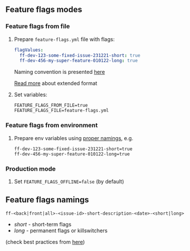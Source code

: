 ## Feature flags modes

### Feature flags from file

1. Prepare `feature-flags.yml` file with flags:

    ```yml
    flagValues:
      ff-dev-123-some-fixed-issue-231221-short: true
      ff-dev-456-my-super-feature-010122-long: true
    ```
   
    Naming convention is presented [here](#feature-flags-namings)
    
    [Read more](https://docs.launchdarkly.com/sdk/features/flags-from-files#creating-a-flag-data-file) about extended format
    
2. Set variables:

    ```
    FEATURE_FLAGS_FROM_FILE=true
    FEATURE_FLAGS_FILE=feature-flags.yml
    ```
   

### Feature flags from environment

1. Prepare env variables using [proper namings](#feature-flags-namings), e.g.

    ```
    ff-dev-123-some-fixed-issue-231221-short=true
    ff-dev-456-my-super-feature-010122-long=true
    ```


### Production mode

1. Set `FEATURE_FLAGS_OFFLINE=false` (by default)



## Feature flags namings

`ff-<back|front|all>-<issue-id>-short-description-<date>-<short|long>`

- *short* - short-term flags
- *long* - permanent flags or killswitchers

(check best practices from [here](https://launchdarkly.com/blog/best-practices-short-term-permanent-flags/))
